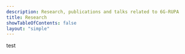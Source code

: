 ```yaml
---
description: Research, publications and talks related to 6G-RUPA
title: Research
showTableOfContents: false
layout: "simple"
---
```


test